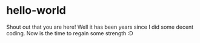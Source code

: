 # hello-world
Shout out that you are here!
Well it has been years since I did some decent coding.
Now is the time to regain some strength :D
